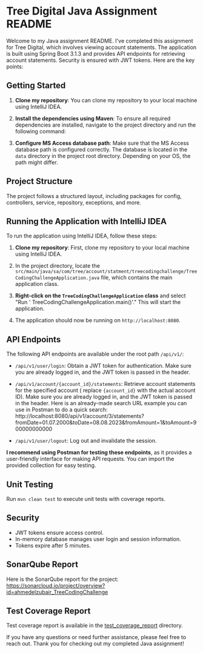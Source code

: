 # Tree Digital Java Assignment README

Welcome to my Java assignment README. I've completed this assignment for Tree Digital, which involves viewing account
statements. The application is built using Spring Boot 3.1.3 and provides API endpoints for retrieving account
statements. Security is ensured with JWT tokens. Here are the key points:

## Getting Started

1. **Clone my repository**: You can clone my repository to your local machine using IntelliJ IDEA.

2. **Install the dependencies using Maven**: To ensure all required dependencies are installed, navigate to the project
   directory and run the following command:

3. **Configure MS Access database path**: Make sure that the MS Access database path is configured correctly. The
   database is located in the `data` directory in the project root directory. Depending on your OS, the path might
   differ.

## Project Structure

The project follows a structured layout, including packages for config, controllers, service, repository, exceptions,
and
more.

## Running the Application with IntelliJ IDEA

To run the application using IntelliJ IDEA, follow these steps:

1. **Clone my repository**: First, clone my repository to your local machine using IntelliJ IDEA.

2. In the project directory, locate
   the `src/main/java/sa/com/tree/account/statment/treecodingchallenge/TreeCodingChallengeApplication.java` file, which
   contains the main application class.

3. **Right-click on the `TreeCodingChallengeApplication` class** and select "Run '
   TreeCodingChallengeApplication.main()'." This will start the application.

4. The application should now be running on `http://localhost:8080`.

## API Endpoints
The following API endpoints are available under the root path `/api/v1/`:

- `/api/v1/user/login`: Obtain a JWT token for authentication. Make sure you are already logged in, and the JWT token is
  passed in the header.

- `/api/v1/account/{account_id}/statements`: Retrieve account statements for the specified account (
  replace `{account_id}` with the actual account ID). Make sure you are already logged in, and the JWT token is passed
  in the header. Here is an already-made search URL example you can use in Postman to do a quick
  search: http://localhost:8080/api/v1/account/3/statements?fromDate=01.07.2000&toDate=08.08.2023&fromAmount=1&toAmount=900000000000

- `/api/v1/user/logout`: Log out and invalidate the session.

**I recommend using Postman for testing these endpoints**, as it provides a user-friendly interface for making API
requests. You can import the provided collection for easy testing.

## Unit Testing
Run `mvn clean test` to execute unit tests with coverage reports.

## Security
- JWT tokens ensure access control.
- In-memory database manages user login and session information.
- Tokens expire after 5 minutes.

## SonarQube Report

Here is the SonarQube report for the project:
https://sonarcloud.io/project/overview?id=ahmedelzubair_TreeCodingChallenge

## Test Coverage Report

Test coverage report is available in the [test_coverage_report](test_coverage_report) directory.

If you have any questions or need further assistance, please feel free to reach out. Thank you for checking out my
completed Java assignment!